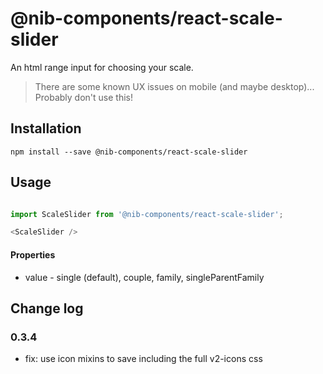 # @nib-components/react-scale-slider

An html range input for choosing your scale.

> There are some known UX issues on mobile (and maybe desktop)... Probably don't use this!

## Installation

    npm install --save @nib-components/react-scale-slider

## Usage

```javascript

import ScaleSlider from '@nib-components/react-scale-slider';

<ScaleSlider />

```

#### Properties

- value - single (default), couple, family, singleParentFamily

## Change log

### 0.3.4

- fix: use icon mixins to save including the full v2-icons css
